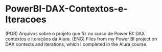 # PowerBI-DAX-Contextos-e-Iteracoes
(POR) Arquivos sobre o projeto que fiz no curso de Power BI: DAX contextos e iteraçãos da Alura. (ENG) Files from my Power BI project on DAX contexts and iterations, which I completed in the Alura course.
